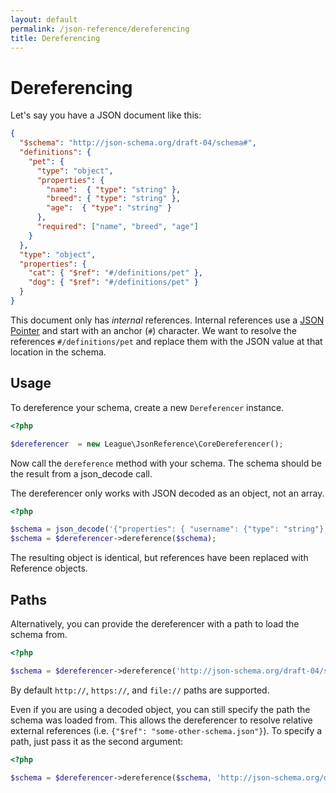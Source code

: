 ```yaml
---
layout: default
permalink: /json-reference/dereferencing
title: Dereferencing
---
```


# Dereferencing

Let's say you have a JSON document like this:

```json
{
  "$schema": "http://json-schema.org/draft-04/schema#",
  "definitions": {
    "pet": {
      "type": "object",
      "properties": {
        "name":  { "type": "string" },
        "breed": { "type": "string" },
        "age":  { "type": "string" }
      },
      "required": ["name", "breed", "age"]
    }
  },
  "type": "object",
  "properties": {
    "cat": { "$ref": "#/definitions/pet" },
    "dog": { "$ref": "#/definitions/pet" }
  }
}
```

This document only has _internal_ references.  Internal references use a [JSON Pointer](https://tools.ietf.org/html/rfc6901) and start with an anchor (`#`) character.  We want to resolve the references `#/definitions/pet` and replace them with the JSON value at that location in the schema.

## Usage

To dereference your schema, create a new `Dereferencer` instance.

```php
<?php

$dereferencer  = new League\JsonReference\CoreDereferencer();
```

Now call the `dereference` method with your schema.  The schema should be the result from a json_decode call.

<div class="message-warning">
  The dereferencer only works with JSON decoded as an object, not an array.
</div>

```php
<?php

$schema = json_decode('{"properties": { "username": {"type": "string"}, "login": {"$ref": "#/properties/username"} } }');
$schema = $dereferencer->dereference($schema);
```

The resulting object is identical, but references have been replaced with Reference objects.

## Paths

Alternatively, you can provide the dereferencer with a path to load the schema from.

```php
<?php

$schema = $dereferencer->dereference('http://json-schema.org/draft-04/schema#');
```

By default `http://`, `https://`, and `file://` paths are supported.

Even if you are using a decoded object, you can still specify the path the schema was loaded from.  This allows the dereferencer to resolve relative external references (i.e. `{"$ref": "some-other-schema.json"}`).  To specify a path, just pass it as the second argument:

```php
<?php

$schema = $dereferencer->dereference($schema, 'http://json-schema.org/draft-04/schema#');
```
